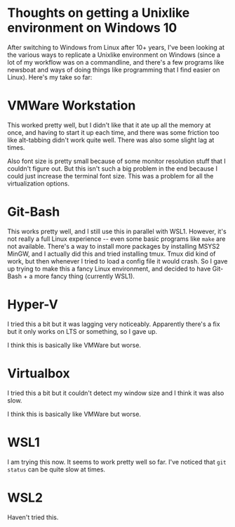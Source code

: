 # Thoughts on getting a Unixlike environment on Windows 10

After switching to Windows from Linux after 10+ years, I've been looking at the various ways to replicate a Unixlike environment on Windows
(since a lot of my workflow was on a commandline, and there's a few programs like newsboat and ways of doing things like programming that I
find easier on Linux). Here's my take so far:

# VMWare Workstation

This worked pretty well, but I didn't like that it ate up all the memory at once, and having to start it up each time, and there was
some friction too like alt-tabbing didn't work quite well. There was also some slight lag at times.

Also font size is pretty small because of some monitor resolution stuff that I couldn't figure out. But this isn't such a big problem
in the end because I could just increase the terminal font size. This was a problem for all the virtualization options.

# Git-Bash

This works pretty well, and I still use this in parallel with WSL1. However, it's not really a full Linux experience -- even
some basic programs like `make` are not available. There's a way to install more packages by installing MSYS2 MinGW, and I
actually did this and tried installing tmux. Tmux did kind of work, but then whenever I tried to load a config file it would
crash. So I gave up trying to make this a fancy Linux environment, and decided to have Git-Bash + a more fancy thing (currently WSL1).

# Hyper-V

I tried this a bit but it was lagging very noticeably. Apparently there's a fix but it only works on LTS or something, so I gave up.

I think this is basically like VMWare but worse.

# Virtualbox

I tried this a bit but it couldn't detect my window size and I think it was also slow.

I think this is basically like VMWare but worse.

# WSL1

I am trying this now. It seems to work pretty well so far. I've noticed that `git status` can be quite slow at times.

# WSL2

Haven't tried this.
